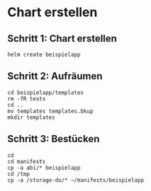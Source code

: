 # Chart erstellen 

## Schritt 1: Chart erstellen 

```
helm create beispielapp
```

## Schritt 2: Aufräumen 

```
cd beispielapp/templates
rm -fR tests
cd ..
mv templates templates.bkup
mkdir templates 
```

## Schritt 3: Bestücken 

```
cd
cd manifests
cp -a abi/* beispielapp
cd /tmp
cp -a /storage-do/* ~/manifests/beispielapp
```


